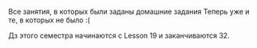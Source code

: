 Все занятия, в которых были заданы домашние задания
Теперь уже и те, в которых не было :(

Дз этого семестра начинаются с Lesson 19 и заканчиваются 32.
